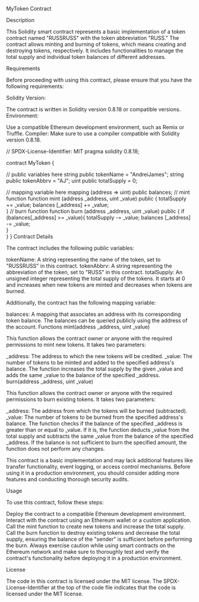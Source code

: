 MyToken Contract

Description

This Solidity smart contract represents a basic implementation of a token contract named "RUSSRUSS" with the token abbreviation "RUSS." The contract allows minting and burning of tokens, which means creating and destroying tokens, respectively. It includes functionalities to manage the total supply and individual token balances of different addresses.

Requirements

Before proceeding with using this contract, please ensure that you have the following requirements:

Solidity Version:

The contract is written in Solidity version 0.8.18 or compatible versions. Environment:

Use a compatible Ethereum development environment, such as Remix or Truffle. Compiler: Make sure to use a compiler compatible with Solidity version 0.8.18.

// SPDX-License-Identifier: MIT
pragma solidity 0.8.18;

  contract MyToken {

  // public variables here
  string public tokenName = "AndreiJames";
  string public tokenAbbrv = "AJ";
  uint public totalSupply = 0;

  // mapping variable here
  mapping (address => uint) public balances;
  // mint function
  function mint (address _address, uint _value) public {
      totalSupply += _value;
      balances [_address] += _value;    
  }
  // burn function
  function burn (address _address, uint _value) public {
      if (balances[_address] >= _value){
      totalSupply -= _value;
      balances [_address] -= _value;  
          }   
      }
  }
Contract Details

The contract includes the following public variables:

tokenName: A string representing the name of the token, set to "RUSSRUSS" in this contract. tokenAbbrv: A string representing the abbreviation of the token, set to "RUSS" in this contract. totalSupply: An unsigned integer representing the total supply of the tokens. It starts at 0 and increases when new tokens are minted and decreases when tokens are burned.

Additionally, the contract has the following mapping variable:

balances: A mapping that associates an address with its corresponding token balance. The balances can be queried publicly using the address of the account. Functions mint(address _address, uint _value)

This function allows the contract owner or anyone with the required permissions to mint new tokens. It takes two parameters:

_address: The address to which the new tokens will be credited. _value: The number of tokens to be minted and added to the specified address's balance. The function increases the total supply by the given _value and adds the same _value to the balance of the specified _address. burn(address _address, uint _value)

This function allows the contract owner or anyone with the required permissions to burn existing tokens. It takes two parameters:

_address: The address from which the tokens will be burned (subtracted). _value: The number of tokens to be burned from the specified address's balance. The function checks if the balance of the specified _address is greater than or equal to _value. If it is, the function deducts _value from the total supply and subtracts the same _value from the balance of the specified _address. If the balance is not sufficient to burn the specified amount, the function does not perform any changes.

This contract is a basic implementation and may lack additional features like transfer functionality, event logging, or access control mechanisms. Before using it in a production environment, you should consider adding more features and conducting thorough security audits.

Usage

To use this contract, follow these steps:

Deploy the contract to a compatible Ethereum development environment. Interact with the contract using an Ethereum wallet or a custom application. Call the mint function to create new tokens and increase the total supply. Call the burn function to destroy existing tokens and decrease the total supply, ensuring the balance of the "sender" is sufficient before performing the burn. Always exercise caution while using smart contracts on the Ethereum network and make sure to thoroughly test and verify the contract's functionality before deploying it in a production environment.

License

The code in this contract is licensed under the MIT license. The SPDX-License-Identifier at the top of the code file indicates that the code is licensed under the MIT license.
